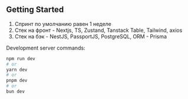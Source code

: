 ## Getting Started

1) Спринт по умолчанию равен 1 неделе
2) Стек на фронт - Nextjs, TS, Zustand, Tanstack Table, Tailwind, axios
3) Стек на бэк - NestJS, PassportJS, PostgreSQL, ORM - Prisma

Development server commands:

```bash
npm run dev
# or
yarn dev
# or
pnpm dev
# or
bun dev
```
